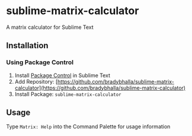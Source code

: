 # sublime-matrix-calculator
A matrix calculator for Sublime Text

## Installation

### Using Package Control

1. Install [Package Control](https://sublime.wbond.net/) in Sublime Text
2. Add Repository: [https://github.com/bradybhalla/sublime-matrix-calculator](https://github.com/bradybhalla/sublime-matrix-calculator)
3. Install Package: `sublime-matrix-calculator`

## Usage
Type `Matrix: Help` into the Command Palette for usage information
